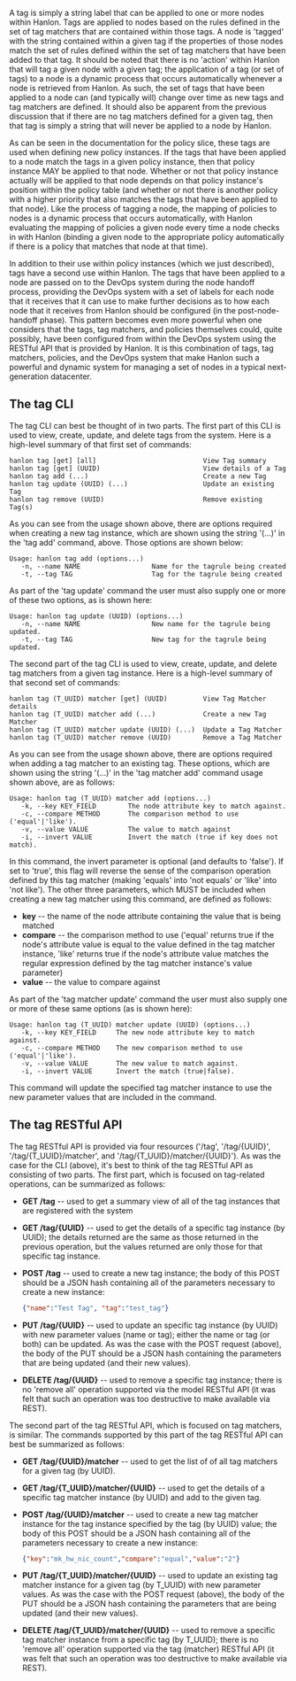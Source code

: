 A tag is simply a string label that can be applied to one or more nodes within Hanlon. Tags are applied to nodes based on the rules defined in the set of tag matchers that are contained within those tags. A node is 'tagged' with the string contained within a given tag if the properties of those nodes match the set of rules defined within the set of tag matchers that have been added to that tag. It should be noted that there is no 'action' within Hanlon that will tag a given node with a given tag; the application of a tag (or set of tags) to a node is a dynamic process that occurs automatically whenever a node is retrieved from Hanlon. As such, the set of tags that have been applied to a node can (and typically will) change over time as new tags and tag matchers are defined. It should also be apparent from the previous discussion that if there are no tag matchers defined for a given tag, then that tag is simply a string that will never be applied to a node by Hanlon.

As can be seen in the documentation for the policy slice, these tags are used when defining new policy instances. If the tags that have been applied to a node match the tags in a given policy instance, then that policy instance MAY be applied to that node. Whether or not that policy instance actually will be applied to that node depends on that policy instance's position within the policy table (and whether or not there is another policy with a higher priority that also matches the tags that have been applied to that node). Like the process of tagging a node, the mapping of policies to nodes is a dynamic process that occurs automatically, with Hanlon evaluating the mapping of policies a given node every time a node checks in with Hanlon (binding a given node to the appropriate policy automatically if there is a policy that matches that node at that time).

In addition to their use within policy instances (which we just described), tags have a second use within Hanlon. The tags that have been applied to a node are passed on to the DevOps system during the node handoff process, providing the DevOps system with a set of labels for each node that it receives that it can use to make further decisions as to how each node that it receives from Hanlon should be configured (in the post-node-handoff phase). This pattern becomes even more powerful when one considers that the tags, tag matchers, and policies themselves could, quite possibly, have been configured from within the DevOps system using the RESTful API that is provided by Hanlon. It is this combination of tags, tag matchers, policies, and the DevOps system that make Hanlon such a powerful and dynamic system for managing a set of nodes in a typical next-generation datacenter.

## The tag CLI

The tag CLI can best be thought of in two parts. The first part of this CLI is used to view, create, update, and delete tags from the system. Here is a high-level summary of that first set of commands:
```
hanlon tag [get] [all]                           View Tag summary
hanlon tag [get] (UUID)                          View details of a Tag
hanlon tag add (...)                             Create a new Tag
hanlon tag update (UUID) (...)                   Update an existing Tag
hanlon tag remove (UUID)                         Remove existing Tag(s)
```
As you can see from the usage shown above, there are options required when creating a new tag instance, which are shown using the string '(...)' in the 'tag add' command, above. Those options are shown below:
```
Usage: hanlon tag add (options...)
   -n, --name NAME                  Name for the tagrule being created
   -t, --tag TAG                    Tag for the tagrule being created
```
As part of the 'tag update' command the user must also supply one or more of these two options, as is shown here:
```
Usage: hanlon tag update (UUID) (options...)
   -n, --name NAME                  New name for the tagrule being updated.
   -t, --tag TAG                    New tag for the tagrule being updated.
```
The second part of the tag CLI is used to view, create, update, and delete tag matchers from a given tag instance. Here is a high-level summary of that second set of commands:
```
hanlon tag (T_UUID) matcher [get] (UUID)         View Tag Matcher details
hanlon tag (T_UUID) matcher add (...)            Create a new Tag Matcher
hanlon tag (T_UUID) matcher update (UUID) (...)  Update a Tag Matcher
hanlon tag (T_UUID) matcher remove (UUID)        Remove a Tag Matcher
```
As you can see from the usage shown above, there are options required when adding a tag matcher to an existing tag. These options, which are shown using the string '(...)' in the 'tag matcher add' command usage shown above, are as follows:
```
Usage: hanlon tag (T_UUID) matcher add (options...)
   -k, --key KEY_FIELD        The node attribute key to match against.
   -c, --compare METHOD       The comparison method to use ('equal'|'like').
   -v, --value VALUE          The value to match against
   -i, --invert VALUE         Invert the match (true if key does not match).
```
In this command, the invert parameter is optional (and defaults to 'false'). If set to 'true', this flag will reverse the sense of the comparison operation defined by this tag matcher (making 'equals' into 'not equals' or 'like' into 'not like'). The other three parameters, which MUST be included when creating a new tag matcher using this command, are defined as follows:

* **key** --  the name of the node attribute containing the value that is being matched
* **compare** -- the comparison method to use ('equal' returns true if the node's attribute value is equal to the value defined in the tag matcher instance, 'like' returns true if the node's attribute value matches the regular expression defined by the tag matcher instance's value parameter)
* **value** -- the value to compare against

As part of the 'tag matcher update' command the user must also supply one or more of these same options (as is shown here):
```
Usage: hanlon tag (T_UUID) matcher update (UUID) (options...)
   -k, --key KEY_FIELD     The new node attribute key to match against.
   -c, --compare METHOD    The new comparison method to use ('equal'|'like').
   -v, --value VALUE       The new value to match against.
   -i, --invert VALUE      Invert the match (true|false).
```
This command will update the specified tag matcher instance to use the new parameter values that are included in the command.

## The tag RESTful API

The tag RESTful API is provided via four resources ('/tag', '/tag/{UUID}', '/tag/{T_UUID}/matcher', and '/tag/{T_UUID}/matcher/{UUID}'). As was the case for the CLI (above), it's best to think of the tag RESTful API as consisting of two parts. The first part, which is focused on tag-related operations, can be summarized as follows:

* **GET /tag** -- used to get a summary view of all of the tag instances that are registered with the system
* **GET /tag/{UUID}** -- used to get the details of a specific tag instance (by UUID); the details returned are the same as those returned in the previous operation, but the values returned are only those for that specific tag instance.
* **POST /tag** -- used to create a new tag instance; the body of this POST should be a JSON hash containing all of the parameters necessary to create a new instance:

    ```json
    {"name":"Test Tag", "tag":"test_tag"}
    ```
* **PUT /tag/{UUID}** -- used to update an specific tag instance (by UUID) with new parameter values (name or tag); either the name or tag (or both) can be updated. As was the case with the POST request (above), the body of the PUT should be a JSON hash containing the parameters that are being updated (and their new values).
* **DELETE /tag/{UUID}** -- used to remove a specific tag instance; there is no 'remove all' operation supported via the model RESTful API (it was felt that such an operation was too destructive to make available via REST).

The second part of the tag RESTful  API, which is focused on tag matchers, is similar. The commands supported by this part of the tag RESTful API can best be summarized as follows:

* **GET /tag/{UUID}/matcher** -- used to get the list of of all tag matchers for a given tag (by UUID).
* **GET /tag/{T_UUID}/matcher/{UUID}** -- used to get the details of a specific tag matcher instance (by UUID) and add to the given tag.
* **POST /tag/{UUID}/matcher** -- used to create a new tag matcher instance for the tag instance specified by the tag (by UUID) value; the body of this POST should be a JSON hash containing all of the parameters necessary to create a new instance:

    ```json
    {"key":"mk_hw_nic_count","compare":"equal","value":"2"}
    ```
* **PUT /tag/{T_UUID}/matcher/{UUID}** -- used to update an existing tag matcher instance for a given tag (by T_UUID) with new parameter values. As was the case with the POST request (above), the body of the PUT should be a JSON hash containing the parameters that are being updated (and their new values).
* **DELETE /tag/{T_UUID}/matcher/{UUID}** -- used to remove a specific tag matcher instance from a specific tag (by T_UUID); there is no 'remove all' operation supported via the tag (matcher) RESTful API (it was felt that such an operation was too destructive to make available via REST).
